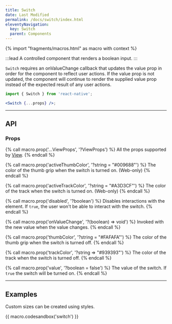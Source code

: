 ```yaml
---
title: Switch
date: Last Modified
permalink: /docs/switch/index.html
eleventyNavigation:
  key: Switch
  parent: Components
---
```


{% import "fragments/macros.html" as macro with context %}

:::lead
A controlled component that renders a boolean input.
:::

`Switch` requires an onValueChange callback that updates the value prop in order for the component to reflect user actions. If the value prop is not updated, the component will continue to render the supplied value prop instead of the expected result of any user actions.

```jsx
import { Switch } from 'react-native';

<Switch {...props} />;
```

---

## API

### Props

{% call macro.prop('...ViewProps', '?ViewProps') %}
All the props supported by [View](/docs/view).
{% endcall %}

{% call macro.prop('activeThumbColor', '?string = "#009688"') %}
The color of the thumb grip when the switch is turned on. (Web-only)
{% endcall %}

{% call macro.prop('activeTrackColor', '?string = "#A3D3CF"') %}
The color of the track when the switch is turned on. (Web-only)
{% endcall %}

{% call macro.prop('disabled', '?boolean') %}
Disables interactions with the element. If `true`, the user won't be able to interact with the switch.
{% endcall %}

{% call macro.prop('onValueChange', '?(boolean) => void') %}
Invoked with the new value when the value changes.
{% endcall %}

{% call macro.prop('thumbColor', '?string = "#FAFAFA"') %}
The color of the thumb grip when the switch is turned off.
{% endcall %}

{% call macro.prop('trackColor', '?string => "#939393"') %}
The color of the track when the switch is turned off.
{% endcall %}

{% call macro.prop('value', '?boolean = false') %}
The value of the switch. If `true` the switch will be turned on.
{% endcall %}

---

## Examples

Custom sizes can be created using styles.

{{ macro.codesandbox('switch') }}
